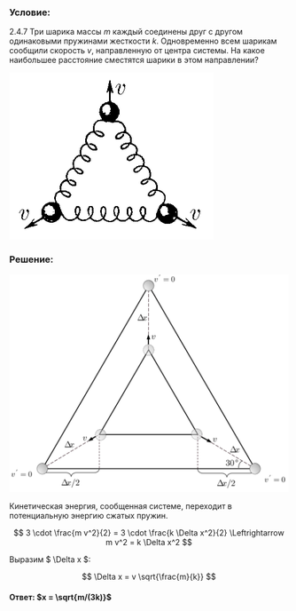 ###  Условие:

$2.4.7$ Три шарика массы $m$ каждый соединены друг с другом одинаковыми пружинами жесткости $k$. Одновременно всем шарикам сообщили скорость $v$, направленную от центра системы. На какое наибольшее расстояние сместятся шарики в этом направлении?

![К задаче $2.4.7$|368x301, 30%](../../img/2.4.7/2.4.7.png)

###  Решение:

![|1495x1166, 65%](../../img/2.4.7/Picture1.svg)

Кинетическая энергия, сообщенная системе, переходит в потенциальную энергию сжатых пружин.

$$
3 \cdot \frac{m v^2}{2} = 3 \cdot \frac{k \Delta x^2}{2} \Leftrightarrow m v^2 = k \Delta x^2
$$

Выразим $ \Delta x $:

$$
\Delta x = v \sqrt{\frac{m}{k}}
$$

#### Ответ: $x = \sqrt{m/(3k)}$